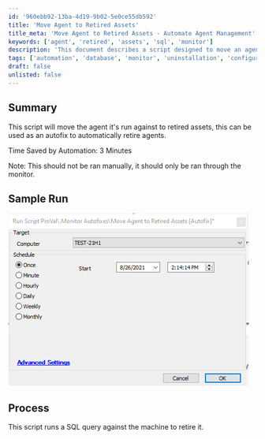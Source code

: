 ```yaml
---
id: '960ebb92-13ba-4d19-9b02-5e0ce55db592'
title: 'Move Agent to Retired Assets'
title_meta: 'Move Agent to Retired Assets - Automate Agent Management'
keywords: ['agent', 'retired', 'assets', 'sql', 'monitor']
description: 'This document describes a script designed to move an agent to retired assets automatically. It serves as an autofix for retiring agents, saving approximately 3 minutes of manual work. The script should only be executed through the monitor, not manually.'
tags: ['automation', 'database', 'monitor', 'uninstallation', 'configuration']
draft: false
unlisted: false
---
```

## Summary

This script will move the agent it's run against to retired assets, this can be used as an autofix to automatically retire agents.

Time Saved by Automation: 3 Minutes

Note: This should not be ran manually, it should only be ran through the monitor.

## Sample Run

![Sample Run](../../../static/img/Move-Agent-to-Retired-Assets-Autofix/image_1.png)

## Process

This script runs a SQL query against the machine to retire it.







